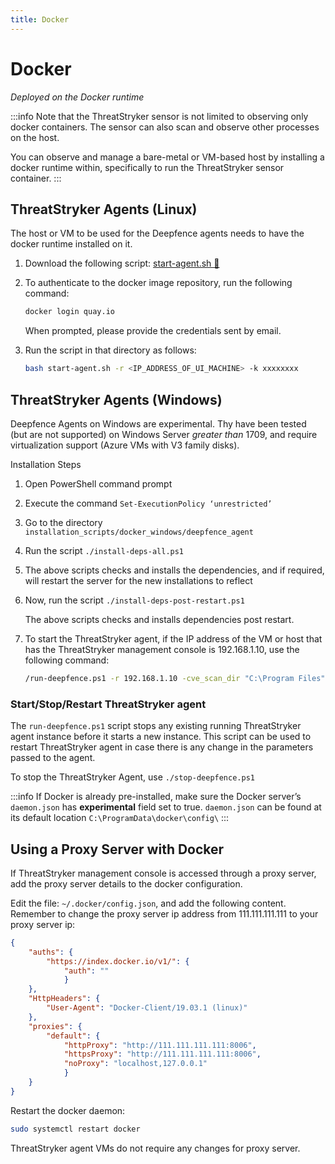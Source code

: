 ```yaml
---
title: Docker
---
```


# Docker 

*Deployed on the Docker runtime*

:::info
Note that the ThreatStryker sensor is not limited to observing only docker containers.  The sensor can also scan and observe other processes on the host.

You can observe and manage a bare-metal or VM-based host by installing a docker runtime within, specifically to run the ThreatStryker sensor container.
:::

## ThreatStryker Agents (Linux)

The host or VM to be used for the Deepfence agents needs to have the docker runtime installed on it.

1. Download the following script: [start-agent.sh 🔗](../files/3.6.2/start-agent.sh)
2. To authenticate to the docker image repository, run the following command:

    ```bash
    docker login quay.io
    ```

    When prompted, please provide the credentials sent by email.

3. Run the script in that directory as follows:

    ```bash
    bash start-agent.sh -r <IP_ADDRESS_OF_UI_MACHINE> -k xxxxxxxx
    ```

## ThreatStryker Agents (Windows)

Deepfence Agents on Windows are experimental.  Thy have been tested (but are not supported) on Windows Server *greater than* 1709, and require virtualization support (Azure VMs with V3 family disks).

Installation Steps

1. Open PowerShell command prompt

2. Execute the command `Set-ExecutionPolicy ‘unrestricted’`

3. Go to the directory `installation_scripts/docker_windows/deepfence_agent`

4. Run the script `./install-deps-all.ps1`

5. The above scripts checks and installs the dependencies, and if required, will restart the server for the new installations to reflect

6. Now, run the script `./install-deps-post-restart.ps1`

   The above scripts checks and installs dependencies post restart.

7. To start the ThreatStryker agent, if the IP address of the VM or host that has the ThreatStryker management console is 192.168.1.10, use the following command:

    ```bash
    /run-deepfence.ps1 -r 192.168.1.10 -cve_scan_dir "C:\Program Files"
    ```

### Start/Stop/Restart ThreatStryker agent

The `run-deepfence.ps1` script stops any existing running ThreatStryker agent instance before it starts a new instance. This script can be used to restart ThreatStryker agent in case there is any change in the parameters passed to the agent.

To stop the ThreatStryker Agent, use `./stop-deepfence.ps1`

:::info
If Docker is already pre-installed, make sure the Docker server’s `daemon.json` has **experimental** field set to true. `daemon.json` can be found at its default location `C:\ProgramData\docker\config\`
:::

## Using a Proxy Server with Docker

If ThreatStryker management console is accessed through a proxy server, add the proxy server details to the docker configuration.

Edit the file: `~/.docker/config.json`, and add the following content.  Remember to change the proxy server ip address from 111.111.111.111 to your proxy server ip:

```json
{
    "auths": {
        "https://index.docker.io/v1/": {
            "auth": ""
            }
    },
    "HttpHeaders": {
        "User-Agent": "Docker-Client/19.03.1 (linux)"
    },
    "proxies": {
        "default": {
            "httpProxy": "http://111.111.111.111:8006",
            "httpsProxy": "http://111.111.111.111:8006",
            "noProxy": "localhost,127.0.0.1"
            }
    }
}
```

Restart the docker daemon:

```bash
sudo systemctl restart docker
```

ThreatStryker agent VMs do not require any changes for proxy server.


